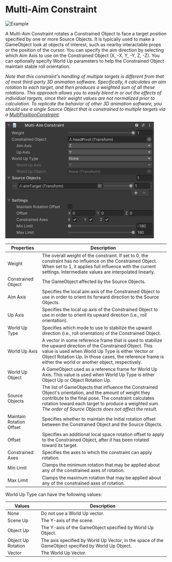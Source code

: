 # Multi-Aim Constraint

![Example](../images/constraint_multi_aim/multi_aim.gif)

A Multi-Aim Constraint rotates a Constrained Object to face a target position specified by one or more Source Objects.
It is typically used to make a GameObject look at objects of interest, such as nearby interactable props or the position of the cursor.
You can specify the aim direction by selecting which Aim Axis to use on the Constrained Object (X, -X, Y, -Y, Z, -Z).
You can optionally specify World Up parameters to help the Constrained Object maintain stable roll orientation.

_Note that this constraint's handling of multiple targets is different from that of most third-party 3D animation software.
Specifically, it calculates an aim rotation to each target, and then produces a weighted sum of all these rotations.
This approach allows you to easily blend in or out the effects of individual targets, since their weight values are not normalized prior to calculation.
To replicate the behavior of other 3D animation software, you should use a single Source Object that is constrained to multiple targets via a [MultiPositionConstraint](./MultiPositionConstraint.md)._

![Component](../images/constraint_multi_aim/multi_aim_component.png)

|Properties|Description|
|---|---|
|Weight|The overall weight of the constraint. If set to 0, the constraint has no influence on the Constrained Object. When set to 1, it applies full influence with the current settings. Intermediate values are interpolated linearly.|
|Constrained Object|The GameObject affected by the Source Objects.|
|Aim Axis|Specifies the local aim axis of the Constrained Object to use in order to orient its forward direction to the Source Objects.|
|Up Axis|Specifies the local up axis of the Constrained Object to use in order to orient its upward direction (i.e., roll orientation).|
|World Up Type|Specifies which mode to use to stabilize the upward direction (i.e., roll orientation) of the Constrained Object.|
|World Up Axis|A vector in some reference frame that is used to stabilize the upward direction of the Constrained Object. This value is used when World Up Type is either Vector or Object Rotation Up. In those cases, the reference frame is either the world or another object, respectively.
|World Up Object|A GameObject used as a reference frame for World Up Axis. This value is used when World Up Type is either Object Up or Object Rotation Up.|
|Source Objects|The list of GameObjects that influence the Constrained Object's orientation, and the amount of weight they contribute to the final pose. The constraint calculates rotation toward each target to produce a weighted sum. _The order of Source Objects does not affect the result._|
|Maintain Rotation Offset|Specifies whether to maintain the initial rotation offset between the Constrained Object and the Source Objects.|
|Offset|Specifies an additional local space rotation offset to apply to the Constrained Object, after it has been rotated toward its target.|
|Constrained Axes|Specifies the axes to which the constraint can apply rotation.|
|Min Limit|Clamps the minimum rotation that may be applied about any of the constrained axes of rotation.|
|Max Limit|Clamps the maximum rotation that may be applied about any of the constrained axes of rotation.|

World Up Type can have the following values:

|Values|Description|
|---|---|
|None|Do not use a World Up vector.|
|Scene Up|The Y-axis of the scene.|
|Object Up|The Y-axis of the GameObject specified by World Up Object.|
|Object Up Rotation|The axis specified by World Up Vector, in the space of the GameObject specified by World Up Object.|
|Vector|The World Up Vector.|
